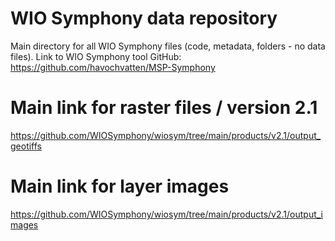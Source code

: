 # WIO Symphony data repository
Main directory for all WIO Symphony files (code, metadata, folders - no data files). Link to WIO Symphony tool GitHub: https://github.com/havochvatten/MSP-Symphony

# Main link for raster files / version 2.1
https://github.com/WIOSymphony/wiosym/tree/main/products/v2.1/output_geotiffs

# Main link for layer images
https://github.com/WIOSymphony/wiosym/tree/main/products/v2.1/output_images
